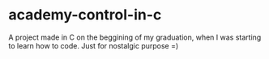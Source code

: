 # academy-control-in-c
A project made in C on the beggining of my graduation, when I was starting to learn how to code. Just for nostalgic purpose =)
